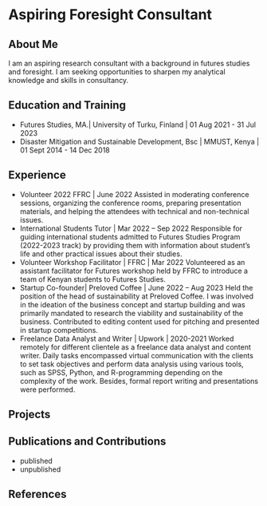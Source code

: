 # Aspiring Foresight Consultant

## About Me
I am an aspiring research consultant with a background in futures studies and foresight. I am seeking opportunities to sharpen my analytical knowledge and skills in consultancy.

## Education and Training 
- Futures Studies, MA.| University of Turku, Finland | 01 Aug 2021 - 31 Jul 2023
- Disaster Mitigation and Sustainable Development, Bsc | MMUST, Kenya | 01 Sept 2014 - 14 Dec 2018

## Experience
- Volunteer 2022 FFRC | June 2022
Assisted in moderating conference sessions, organizing the conference rooms, preparing presentation materials, and helping the attendees with technical and non-technical issues.
- International Students Tutor | Mar 2022 – Sep 2022
Responsible for guiding international students admitted to Futures Studies Program (2022-2023 track) by providing them with information about student’s life and other practical issues about their studies.
- Volunteer Workshop Facilitator | FFRC | Mar 2022
Volunteered as an assistant facilitator for Futures workshop held by FFRC to introduce a team of Kenyan students to Futures Studies.
- Startup Co-founder| Preloved Coffee | June 2022 – Aug 2023
Held the position of the head of sustainability at Preloved Coffee. I was  involved in the ideation of the business concept and startup building and was primarily mandated to research the viability and sustainability of the business. Contributed to editing content used for pitching and presented in startup competitions.
- Freelance Data Analyst and Writer | Upwork | 2020-2021
Worked remotely for different clientele as a freelance data analyst and content writer. Daily tasks encompassed virtual communication with the clients to set task objectives and perform data analysis using various tools, such as SPSS, Python, and R-programming depending on the complexity of the work. Besides, formal report writing and presentations were performed.

## Projects

## Publications and Contributions
- published
- unpublished

## References
